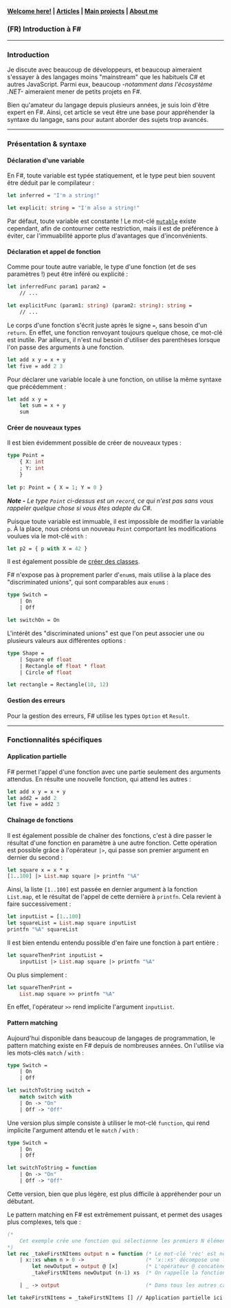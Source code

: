 #### [Welcome here!](https://vpenando.github.io) | [Articles](https://vpenando.github.io/articles.html) | [Main projects](https://vpenando.github.io/projects.html) | [About me](https://vpenando.github.io/about.html)

### (FR) Introduction à F#

---

### Introduction

Je discute avec beaucoup de développeurs, et beaucoup aimeraient s'essayer à des langages moins "mainstream" que les habituels C# et autres JavaScript.
Parmi eux, beaucoup *-notamment dans l'écosystème .NET-* aimeraient mener de petits projets en F#.

Bien qu'amateur du langage depuis plusieurs années, je suis loin d'être expert en F#.
Ainsi, cet article se veut être une base pour appréhender la syntaxe du langage, sans pour autant aborder des sujets trop avancés.

---

### Présentation & syntaxe

#### Déclaration d'une variable

En F#, toute variable est typée statiquement, et le type peut bien souvent être déduit par le compilateur :
```ocaml
let inferred = "I'm a string!"

let explicit: string = "I'm also a string!"
```
Par défaut, toute variable est constante !
Le mot-clé [`mutable`](https://learn.microsoft.com/en-us/dotnet/fsharp/language-reference/values/#mutable-variables) existe cependant, afin de contourner cette restriction, mais il est de préférence à éviter, car l'immuabilité apporte plus d'avantages que d'inconvénients.

#### Déclaration et appel de fonction

Comme pour toute autre variable, le type d'une fonction (et de ses paramètres !) peut être inféré ou explicité :
```ocaml
let inferredFunc param1 param2 =
    // ...

let explicitFunc (param1: string) (param2: string): string =
    // ...
```

Le corps d'une fonction s'écrit juste après le signe `=`, sans besoin d'un `return`.
En effet, une fonction renvoyant toujours quelque chose, ce mot-clé est inutile.
Par ailleurs, il n'est nul besoin d'utiliser des parenthèses lorsque l'on passe des arguments à une fonction.
```ocaml
let add x y = x + y
let five = add 2 3
```
Pour déclarer une variable locale à une fonction, on utilise la même syntaxe que précédemment :
```ocaml
let add x y =
    let sum = x + y
    sum
```

#### Créer de nouveaux types

Il est bien évidemment possible de créer de nouveaux types :
```ocaml
type Point =
    { X: int
    ; Y: int
    }
    
let p: Point = { X = 1; Y = 0 }
```
***Note -** Le type `Point` ci-dessus est un `record`, ce qui n'est pas sans vous rappeler quelque chose si vous êtes adepte du C#.*

Puisque toute variable est immuable, il est impossible de modifier la variable `p`.
À la place, nous créons un nouveau `Point` comportant les modifications voulues via le mot-clé `with` :
```ocaml
let p2 = { p with X = 42 }
```
Il est également possible de [créer des classes](https://learn.microsoft.com/en-us/dotnet/fsharp/language-reference/classes).

F# n'expose pas à proprement parler d'`enum`s, mais utilise à la place des "discriminated unions", qui sont comparables aux `enum`s :
```ocaml
type Switch =
    | On
    | Off

let switchOn = On
```
L'intérêt des "discriminated unions" est que l'on peut associer une ou plusieurs valeurs aux différentes options :
```ocaml
type Shape =
    | Square of float
    | Rectangle of float * float
    | Circle of float

let rectangle = Rectangle(10, 12)
```

#### Gestion des erreurs

Pour la gestion des erreurs, F# utilise les types `Option` et `Result`.

---

### Fonctionnalités spécifiques

#### Application partielle

F# permet l'appel d'une fonction avec une partie seulement des arguments attendus.
En résulte une nouvelle fonction, qui attend les autres :
```ocaml
let add x y = x + y
let add2 = add 2
let five = add2 3
```

#### Chaînage de fonctions

Il est également possible de chaîner des fonctions, c'est à dire passer le résultat d'une fonction en paramètre à une autre fonction.
Cette opération est possible grâce à l'opérateur `|>`, qui passe son premier argument en dernier du second :
```ocaml
let square x = x * x
[1..100] |> List.map square |> printfn "%A"
```
Ainsi, la liste `[1..100]` est passée en dernier argument à la fonction `List.map`, et le résultat de l'appel de cette dernière à `printfn`.
Cela revient à faire successivement :
```ocaml
let inputList = [1..100]
let squareList = List.map square inputList
printfn "%A" squareList
```
Il est bien entendu entendu possible d'en faire une fonction à part entière :
```ocaml
let squareThenPrint inputList =
    inputList |> List.map square |> printfn "%A"
```
Ou plus simplement :
```ocaml
let squareThenPrint =
    List.map square >> printfn "%A"
```
En effet, l'opérateur `>>` rend implicite l'argument `inputList`.

#### Pattern matching

Aujourd'hui disponible dans beaucoup de langages de programmation, le pattern matching existe en F# depuis de nombreuses années.
On l'utilise via les mots-clés `match` / `with` :
```ocaml
type Switch =
    | On
    | Off

let switchToString switch =
    match switch with
    | On -> "On"
    | Off -> "Off"
```
Une version plus simple consiste à utiliser le mot-clé `function`, qui rend implicite l'argument attendu et le `match` / `with` :
```ocaml
type Switch =
    | On
    | Off

let switchToString = function
    | On -> "On"
    | Off -> "Off"
```
Cette version, bien que plus légère, est plus difficile à appréhender pour un débutant.

Le pattern matching en F# est extrêmement puissant, et permet des usages plus complexes, tels que :
```ocaml
(*
    Cet exemple crée une fonction qui sélectionne les premiers N éléments d'une liste.
*)
let rec _takeFirstNItems output n = function (* Le mot-clé 'rec' est nécessaire si la fonction est récursive *)
    | x::xs when n > 0 ->                    (* 'x::xs' décompose une liste en 'x', son premier élément, et 'xs', le reste *)
        let newOutput = output @ [x]         (* L'opérateur @ concatène deux listes *)
        _takeFirstNItems newOutput (n-1) xs  (* On rappelle la fonction avec les éléments restants et n-1 *)

    | _ -> output                            (* Dans tous les autres cas (liste liste vide ou n == 0), on renvoie 'output' *)

let takeFirstNItems = _takeFirstNItems [] // Application partielle ici !
```
